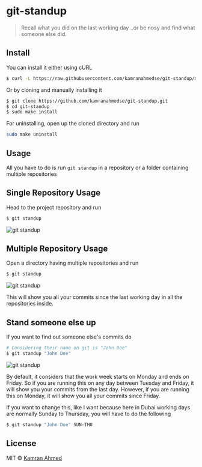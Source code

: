 # git-standup

> Recall what you did on the last working day ..or be nosy and find what someone else did.

## Install

You can install it either using cURL

```bash
$ curl -L https://raw.githubusercontent.com/kamranahmedse/git-standup/master/installer.sh | sudo sh
```

Or by cloning and manually installing it

```bash
$ git clone https://github.com/kamranahmedse/git-standup.git
$ cd git-standup
$ sudo make install
```

For uninstalling, open up the cloned directory and run

```bash
sudo make uninstall
```

## Usage

All you have to do is run `git standup` in a repository or a folder containing multiple repositories

## Single Repository Usage

Head to the project repository and run

```bash
$ git standup
```

![git standup](http://i.imgur.com/wyo4s9E.gif)

## Multiple Repository Usage
Open a directory having multiple repositories and run

```bash
$ git standup
```

![git standup](http://i.imgur.com/RT25cT9.gif)

This will show you all your commits since the last working day in all the repositories inside. 


## Stand someone else up

If you want to find out someone else's commits do

```bash
# Considering their name on git is "John Doe"
$ git standup "John Doe"
```
![git standup](http://i.imgur.com/N6r3SXA.gif)


By default, it considers that the work week starts on Monday and ends on Friday. So if you are running this on any day between Tuesday and Friday, it will show you your commits from the last day. However, if you are running this on Monday, it will show you all your commits since Friday.

If you want to change this, like I want because here in Dubai working days are normally Sunday to Thursday, you will have to do the following

```bash
$ git standup "John Doe" SUN-THU
```

## License

MIT © [Kamran Ahmed](http://kamranahmed.info)
